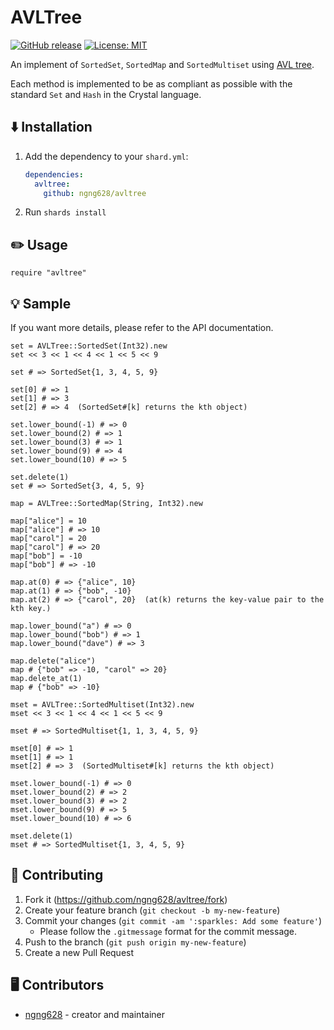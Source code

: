 # AVLTree

[![GitHub release](https://img.shields.io/github/release/ngng628/avltree.svg)](https://github.com/ngng628/avltree/releases) [![License: MIT](https://img.shields.io/badge/License-MIT-red.svg)](https://opensource.org/licenses/MIT)


An implement of `SortedSet`, `SortedMap` and `SortedMultiset` using [AVL tree](https://en.wikipedia.org/wiki/AVL_tree).

Each method is implemented to be as compliant as possible with the standard `Set` and `Hash` in the Crystal language.

## :arrow_down: Installation

1. Add the dependency to your `shard.yml`:

   ```yaml
   dependencies:
     avltree:
       github: ngng628/avltree
   ```

2. Run `shards install`

## :pencil2: Usage

```crystal
require "avltree"
```

## :bulb: Sample

If you want more details, please refer to the API documentation.

```crystal
set = AVLTree::SortedSet(Int32).new
set << 3 << 1 << 4 << 1 << 5 << 9

set # => SortedSet{1, 3, 4, 5, 9}

set[0] # => 1
set[1] # => 3
set[2] # => 4  (SortedSet#[k] returns the kth object)

set.lower_bound(-1) # => 0
set.lower_bound(2) # => 1
set.lower_bound(3) # => 1
set.lower_bound(9) # => 4
set.lower_bound(10) # => 5

set.delete(1)
set # => SortedSet{3, 4, 5, 9}
```

```crystal
map = AVLTree::SortedMap(String, Int32).new

map["alice"] = 10
map["alice"] # => 10
map["carol"] = 20
map["carol"] # => 20
map["bob"] = -10
map["bob"] # => -10

map.at(0) # => {"alice", 10}
map.at(1) # => {"bob", -10}
map.at(2) # => {"carol", 20}  (at(k) returns the key-value pair to the kth key.)

map.lower_bound("a") # => 0
map.lower_bound("bob") # => 1
map.lower_bound("dave") # => 3

map.delete("alice")
map # {"bob" => -10, "carol" => 20}
map.delete_at(1)
map # {"bob" => -10}
```

```crystal
mset = AVLTree::SortedMultiset(Int32).new
mset << 3 << 1 << 4 << 1 << 5 << 9

mset # => SortedMultiset{1, 1, 3, 4, 5, 9}

mset[0] # => 1
mset[1] # => 1
mset[2] # => 3  (SortedMultiset#[k] returns the kth object)

mset.lower_bound(-1) # => 0
mset.lower_bound(2) # => 2
mset.lower_bound(3) # => 2
mset.lower_bound(9) # => 5
mset.lower_bound(10) # => 6

mset.delete(1)
mset # => SortedMultiset{1, 3, 4, 5, 9}
```


## :busts_in_silhouette: Contributing

1. Fork it (<https://github.com/ngng628/avltree/fork>)
2. Create your feature branch (`git checkout -b my-new-feature`)
3. Commit your changes (`git commit -am ':sparkles: Add some feature'`)
   - Please follow the `.gitmessage` format for the commit message.
4. Push to the branch (`git push origin my-new-feature`)
5. Create a new Pull Request

## :desktop_computer: Contributors

- [ngng628](https://github.com/ngng628) - creator and maintainer
